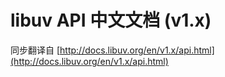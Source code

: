 # libuv API 中文文档 \(v1.x\)

同步翻译自 [http://docs.libuv.org/en/v1.x/api.html](http://docs.libuv.org/en/v1.x/api.html)

